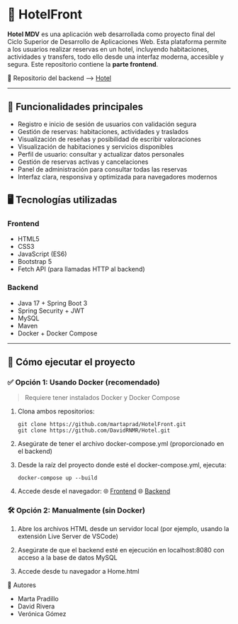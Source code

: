 # 🏨 HotelFront

**Hotel MDV** es una aplicación web desarrollada como proyecto final del Ciclo Superior de Desarrollo de Aplicaciones Web. Esta plataforma permite a los usuarios realizar reservas en un hotel, incluyendo habitaciones, actividades y transfers, todo ello desde una interfaz moderna, accesible y segura. Este repositorio contiene la **parte frontend**.

🔗 Repositorio del backend --> [Hotel](https://github.com/DavidRNMR/Hotel)

---

## 🌟 Funcionalidades principales

- Registro e inicio de sesión de usuarios con validación segura
- Gestión de reservas: habitaciones, actividades y traslados
- Visualización de reseñas y posibilidad de escribir valoraciones
- Visualización de habitaciones y servicios disponibles
- Perfil de usuario: consultar y actualizar datos personales
- Gestión de reservas activas y cancelaciones
- Panel de administración para consultar todas las reservas
- Interfaz clara, responsiva y optimizada para navegadores modernos

## 🖥️ Tecnologías utilizadas

### Frontend

- HTML5
- CSS3
- JavaScript (ES6)
- Bootstrap 5
- Fetch API (para llamadas HTTP al backend)

### Backend

- Java 17 + Spring Boot 3
- Spring Security + JWT
- MySQL
- Maven
- Docker + Docker Compose

---

## 🚀 Cómo ejecutar el proyecto

### ✅ Opción 1: Usando Docker (recomendado)

> Requiere tener instalados Docker y Docker Compose

1. Clona ambos repositorios:
   ```
   git clone https://github.com/martaprad/HotelFront.git
   git clone https://github.com/DavidRNMR/Hotel.git

2. Asegúrate de tener el archivo docker-compose.yml (proporcionado en el backend)

3. Desde la raíz del proyecto donde esté el docker-compose.yml, ejecuta:
   ```
   docker-compose up --build

4. Accede desde el navegador:
   🌐 [Frontend](http://localhost:3002/Home.html)
   🌐 [Backend](http://localhost:8080)

### 🛠️ Opción 2: Manualmente (sin Docker)
1. Abre los archivos HTML desde un servidor local (por ejemplo, usando la extensión Live Server de VSCode)

2. Asegúrate de que el backend esté en ejecución en localhost:8080 con acceso a la base de datos MySQL

3. Accede desde tu navegador a Home.html

👥 Autores
- Marta Pradillo
- David Rivera
- Verónica Gómez
